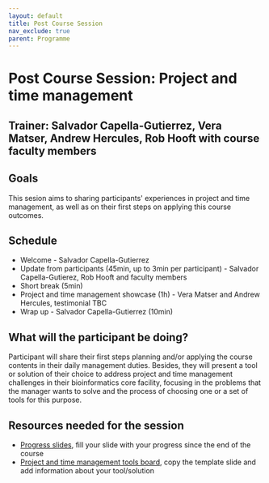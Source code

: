```yaml
---
layout: default
title: Post Course Session
nav_exclude: true
parent: Programme
---
```


# Post Course Session: Project and time management
## Trainer: Salvador Capella-Gutierrez, Vera Matser, Andrew Hercules, Rob Hooft with course faculty members

## Goals
This sesion aims to sharing participants' experiences in project and time management, as well as on their first steps on applying this course outcomes.

## Schedule
- Welcome - Salvador Capella-Gutierrez
- Update from participants (45min, up to 3min per participant) - Salvador Capella-Gutierez, Rob Hooft and faculty members
- Short break (5min)    
- Project and time management showcase (1h) - Vera Matser and Andrew Hercules, testimonial TBC
- Wrap up - Salvador Capella-Gutierrez (10min)

## What will the participant be doing?
Participant will share their first steps planning and/or applying the course contents in their daily management duties. Besides, they will present a tool or solution of their choice to address project and time management challenges in their bioinformatics core facility, focusing in the problems that the manager wants to solve and the process of choosing one or a set of tools for this purpose. 

## Resources needed for the session
- [Progress slides](), fill your slide with your progress since the end of the course
- [Project and time management tools board](https://docs.google.com/presentation/d/1MdrwT8DrDy0lGaHbWC_xgKA7cLeUa_TO4BL618u3BiE/edit#slide=id.p), copy the template slide and add information about your tool/solution
